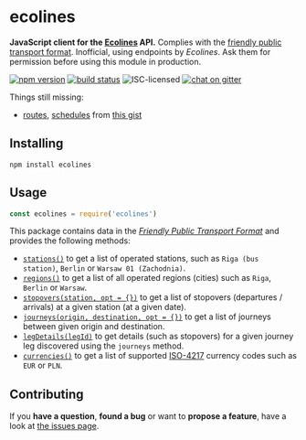 # ecolines

**JavaScript client for the [Ecolines](https://ecolines.net) API.** Complies with the [friendly public transport format](https://github.com/public-transport/friendly-public-transport-format). Inofficial, using endpoints by *Ecolines*. Ask them for permission before using this module in production.


[![npm version](https://img.shields.io/npm/v/ecolines.svg)](https://www.npmjs.com/package/ecolines)
[![build status](https://img.shields.io/travis/derhuerst/ecolines.svg)](https://travis-ci.org/derhuerst/ecolines)
![ISC-licensed](https://img.shields.io/github/license/derhuerst/ecolines.svg)
[![chat on gitter](https://badges.gitter.im/public-transport.svg)](https://gitter.im/public-transport)

Things still missing:

- [routes](https://github.com/public-transport/friendly-public-transport-format/blob/master/docs/readme.md#route), [schedules](https://github.com/public-transport/friendly-public-transport-format/blob/master/docs/readme.md#schedule) from [this gist](https://gist.github.com/derhuerst/c76db8e9216b686b0262857cc9abd16e)

## Installing

```shell
npm install ecolines
```

## Usage

```js
const ecolines = require('ecolines')
```

This package contains data in the [*Friendly Public Transport Format*](https://github.com/public-transport/friendly-public-transport-format) and provides the following methods:

- [`stations()`](docs/stations.md) to get a list of operated stations, such as `Riga (bus station)`, `Berlin` or `Warsaw 01 (Zachodnia)`.
- [`regions()`](docs/regions.md) to get a list of all operated regions (cities) such as `Riga`, `Berlin` or `Warsaw`.
- [`stopovers(station, opt = {})`](docs/stopovers.md) to get a list of stopovers (departures / arrivals) at a given station (at a given date).
- [`journeys(origin, destination, opt = {})`](docs/journeys.md) to get a list of journeys between given origin and destination.
- [`legDetails(legId)`](docs/legDetails.md) to get details (such as stopovers) for a given journey leg discovered using the `journeys` method.
- [`currencies()`](docs/currencies.md) to get a list of supported [ISO-4217](https://en.wikipedia.org/wiki/ISO_4217) currency codes such as `EUR` or `PLN`.

## Contributing

If you **have a question**, **found a bug** or want to **propose a feature**, have a look at [the issues page](https://github.com/derhuerst/ecolines/issues).

